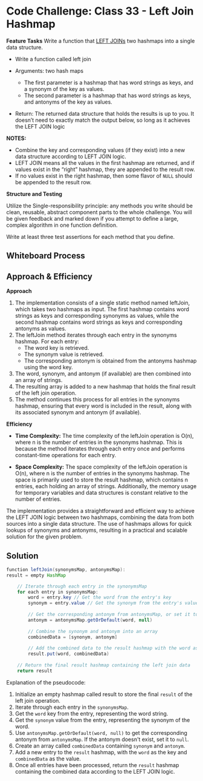 # Code Challenge: Class 33 - Left Join Hashmap

**Feature Tasks**
Write a function that [LEFT JOINs](https://www.tutorialspoint.com/sql/sql-left-joins.htm) two hashmaps into a single data structure.

* Write a function called left join
* Arguments: two hash maps
  * The first parameter is a hashmap that has word strings as keys, and a synonym of the key as values.
  * The second parameter is a hashmap that has word strings as keys, and antonyms of the key as values.
  
* Return: The returned data structure that holds the results is up to you. It doesn’t need to exactly match the output below, so long as it achieves the LEFT JOIN logic
  
**NOTES:**

* Combine the key and corresponding values (if they exist) into a new data structure according to LEFT JOIN logic.
* LEFT JOIN means all the values in the first hashmap are returned, and if values exist in the “right” hashmap, 
they are appended to the result row.
* If no values exist in the right hashmap, then some flavor of `NULL` should be appended to the result row.

**Structure and Testing**

Utilize the Single-responsibility principle: any methods you write should be clean, reusable, abstract component 
parts to the whole challenge. You will be given feedback and marked down if you attempt to define a large, complex 
algorithm in one function definition.

Write at least three test assertions for each method that you define.

## Whiteboard Process
<!-- Embedded whiteboard image -->

## Approach & Efficiency

**Approach**

1. The implementation consists of a single static method named leftJoin, which takes two hashmaps as input. The first 
hashmap contains word strings as keys and corresponding synonyms as values, while the second hashmap contains word 
strings as keys and corresponding antonyms as values.
2. The leftJoin method iterates through each entry in the synonyms hashmap. For each entry:
   * The word key is retrieved.
   * The synonym value is retrieved.
   * The corresponding antonym is obtained from the antonyms hashmap using the word key.
3. The word, synonym, and antonym (if available) are then combined into an array of strings.
4. The resulting array is added to a new hashmap that holds the final result of the left join operation.
5. The method continues this process for all entries in the synonyms hashmap, ensuring that every word is included in the result, along with its associated synonym and antonym (if available).

**Efficiency**

* **Time Complexity:** The time complexity of the leftJoin operation is O(n), where n is the number of entries in the synonyms hashmap. This is because the method iterates through each entry once and performs constant-time operations for each entry.

* **Space Complexity:** The space complexity of the leftJoin operation is O(n), where n is the number of entries in the synonyms hashmap. The space is primarily used to store the result hashmap, which contains n entries, each holding an array of strings. Additionally, the memory usage for temporary variables and data structures is constant relative to the number of entries.

The implementation provides a straightforward and efficient way to achieve the LEFT JOIN logic between two hashmaps, 
combining the data from both sources into a single data structure. The use of hashmaps allows for quick lookups of 
synonyms and antonyms, resulting in a practical and scalable solution for the given problem.

## Solution

```java
function leftJoin(synonymsMap, antonymsMap):
result = empty HashMap

    // Iterate through each entry in the synonymsMap
    for each entry in synonymsMap:
        word = entry.key // Get the word from the entry's key
        synonym = entry.value // Get the synonym from the entry's value
        
        // Get the corresponding antonym from antonymsMap, or set it to null if not present
        antonym = antonymsMap.getOrDefault(word, null)
        
        // Combine the synonym and antonym into an array
        combinedData = [synonym, antonym]
        
        // Add the combined data to the result hashmap with the word as the key
        result.put(word, combinedData)
    
    // Return the final result hashmap containing the left join data
    return result
```

Explanation of the pseudocode:

1. Initialize an empty hashmap called result to store the final `result` of the left join operation.
2. Iterate through each entry in the `synonymsMap`.
3. Get the `word` key from the entry, representing the word string.
4. Get the `synonym` value from the entry, representing the synonym of the word.
5. Use `antonymsMap.getOrDefault(word, null)` to get the corresponding antonym from `antonymsMap`. If the antonym doesn't exist, set it to `null`.
6. Create an array called `combinedData` containing `synonym` and `antonym`.
7. Add a new entry to the `result` hashmap, with the `word` as the key and `combinedData` as the value.
8. Once all entries have been processed, return the `result` hashmap containing the combined data according to the LEFT JOIN logic.